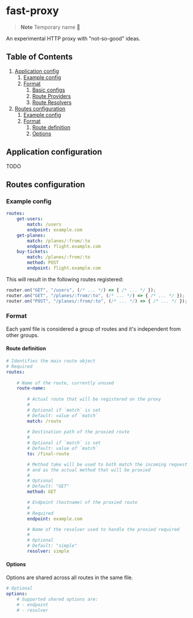 # fast-proxy

> **Note**
> Temporary name :shrug:

An experimental HTTP proxy with "not-so-good" ideas.

## Table of Contents

1. [Application config](#config)
    1. [Example config](#config-example)
    2. [Format](#config-format)
        1. [Basic configs](#config-format-basic)
        2. [Route Providers](#config-format-providers)
        2. [Route Resolvers](#config-format-resolvers)
2. [Routes configuration](#routes)
    1. [Example config](#routes-example)
    2. [Format](#routes-format)
        1. [Route definition](#routes-format-route)
        2. [Options](#routes-format-options)

## Application configuration <a name="config"></a>

TODO

## Routes configuration <a name="routes"></a>

### Example config <a name="routes-example">

```yaml
routes:
    get-users:
        match: /users
        endpoint: example.com
    get-planes:
        match: /planes/:from/:to
        endpoint: flight.example.com
    buy-tickets:
        match: /planes/:from/:to
        method: POST
        endpoint: flight.example.com
```

This will result in the following routes registered:

```js
router.on("GET", "/users", (/* ... */) => { /* ... */ });
router.on("GET", "/planes/:from/:to", (/* ... */) => { /* ... */ });
router.on("POST", "/planes/:from/:to", (/* ... */) => { /* ... */ });
```

### Format <a name="routes-format"></a>

Each yaml file is considered a group of routes and it's independent from other groups.

#### Route definition <a name="routes-format-route"></a>

```yaml
# Identifies the main route object
# Required
routes:
    
    # Name of the route, currently unused
    route-name: 
        
        # Actual route that will be registered on the proxy
        #
        # Optional if `match` is set
        # Default: value of `match`
        match: /route
        
        # Destination path of the proxied route
        #
        # Optional if `match` is set
        # Default: value of `match`
        to: /final-route

        # Method take will be used to both match the incoming request
        # and as the actual method that will be proxied
        #
        # Optional
        # Default: "GET"
        method: GET

        # Endpoint (hostname) of the proxied route
        #
        # Required
        endpoint: example.com

        # Name of the resolver used to handle the proxied required
        #
        # Optional
        # Default: "simple"
        resolver: simple
```

#### Options <a name="routes-format-options"></a>

Options are shared across all routes in the same file.

```yaml
# Optional
options:
    # Supported shared options are:
    # - endpoint
    # - resolver
```
